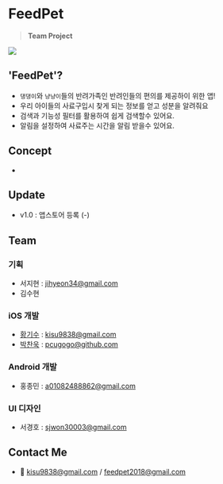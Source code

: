 # FeedPet
> **Team Project**

<img src = "https://devimages-cdn.apple.com/app-store/marketing/guidelines/images/badge-download-on-the-app-store.svg"> 

## 'FeedPet'?
* `댕댕이`와 `냥냥이`들의 반려가족인 반려인들의 편의를 제공하이 위한 앱!
* 우리 아이들의 사료구입시 찾게 되는 정보를 얻고 성분을 알려줘요
* 검색과 기능성 필터를 활용하여 쉽게 검색할수 있어요.
* 알림을 설정하여 사료주는 시간을 알림 받을수 있어요.

## Concept

* 

## Update
- v1.0 : 앱스토어 등록 (-)

## Team
### 기획

* 서지현 : jihyeon34@gmail.com
* 김수현

### iOS 개발

* [황기수](https://github.com/GisuHwang) : kisu9838@gmail.com
* [박찬욱](https://github.com/pcugogo) : pcugogo@github.com

### Android 개발

* 홍종민 : a01082488862@gmail.com

### UI 디자인

* 서경호 : sjwon30003@gmail.com

## Contact Me
- 📧 kisu9838@gmail.com / feedpet2018@gmail.com
